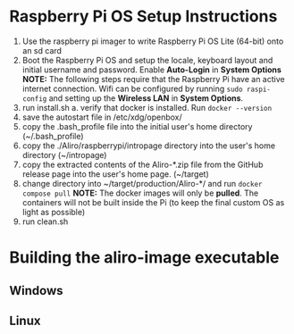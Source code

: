 # Raspberry Pi OS Setup Instructions
1. Use the raspberry pi imager to write Raspberry Pi OS Lite (64-bit) onto an sd card
2. Boot the Raspberry Pi OS and setup the locale, keyboard layout and initial username and password. Enable **Auto-Login** in **System Options**
**NOTE:** The following steps require that the Raspberry Pi have an active internet connection. Wifi can be configured by running `sudo raspi-config` and setting up the **Wireless LAN** in **System Options**.
3. run install.sh
  a. verify that docker is installed. Run `docker --version`
4. save the autostart file in /etc/xdg/openbox/
5. copy the .bash_profile file into the initial user's home directory (~/.bash_profile)
6. copy the ./Aliro/raspberrypi/intropage directory into the user's home directory (~/intropage)
7. copy the extracted contents of the Aliro-*.zip file from the GitHub release page into the user's home page. (~/target)
8. change directory into ~/target/production/Aliro-*/ and run `docker compose pull`
  **NOTE:** The docker images will only be **pulled**. The containers will not be built inside the Pi (to keep the final custom OS as light as possible)
9. run clean.sh

# Building the aliro-image executable
## Windows

## Linux
